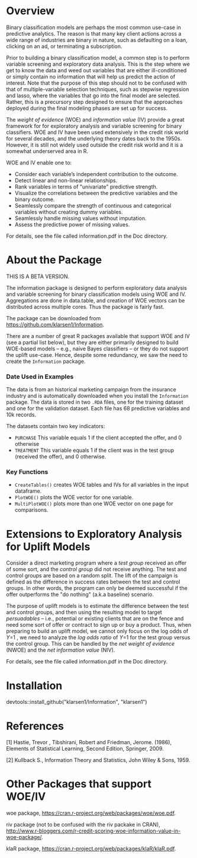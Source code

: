 # Overview 

Binary classification models are perhaps the most common use-case in predictive analytics. The reason is that many key client actions across a wide range of industries are binary in nature, such as defaulting on a loan, clicking on an ad, or terminating a subscription. 

Prior to building a binary classification model, a common step is to perform variable screening and exploratory data analysis. This is the step where we get to know the data and weed out variables that are either ill-conditioned or simply contain no information that will help us predict the action of interest. Note that the purpose of this step should not to be confused with that of multiple-variable selection techniques, such as stepwise regression and lasso, where the variables that go into the final model are selected. Rather, this is a precursory step designed to ensure that the approaches deployed during the final modeling phases are set up for success.

The *weight of evidence* (WOE) and *information value* (IV) provide a great framework for for exploratory analysis and variable screening for binary classifiers. WOE and IV have been used extensively in the credit risk world for several decades, and the underlying theory dates back to the 1950s. However, it is still not widely used outside the credit risk world and it is a somewhat underserved area in R.

WOE and IV enable one to:

* Consider each variable’s independent contribution to the outcome.
* Detect linear and non-linear relationships.
* Rank variables in terms of "univariate" predictive strength.
* Visualize the correlations between the predictive variables and the binary outcome.   
* Seamlessly compare the strength of continuous and categorical variables without creating dummy variables.
* Seamlessly handle missing values without imputation.
* Assess the predictive power of missing values.

For details, see the file called information.pdf in the Doc directory.

# About the Package

THIS IS A BETA VERSION.

The information package is designed to perform exploratory data analysis and variable screening for binary classification models using WOE and IV. Aggregations are done in data.table, and creation of WOE vectors can be distributed across multiple cores. Thus the package is fairly fast.

The package can be downloaded from https://github.com/klarsen1/Information.

There are a number of great R packages available that support WOE and IV (see a partial list below), but they are either primarily designed to build WOE-based models – e.g., naive Bayes classifiers – or they do not support the uplift use-case. Hence, despite some redundancy, we saw the need to create the `Information` package.

### Date Used in Examples
The data is from an historical marketing campaign from the insurance industry and is automatically downloaded when you install the `Information` package. The data is stored in two `.RDA` files, one for the training dataset and one for the validation dataset. Each file has 68 predictive variables and 10k records.

The datasets contain two key indicators: 

* `PURCHASE` This variable equals 1 if the client accepted the offer, and 0 otherwise
* `TREATMENT` This variable equals 1 if the client was in the test group (received the offer), and 0 otherwise.
  
### Key Functions

* `CreateTables()` creates WOE tables and IVs for all variables in the input dataframe.
* `PlotWOE()` plots the WOE vector for one variable.
* `MultiPlotWOE()` plots more than one WOE vector on one page for comparisons.

# Extensions to Exploratory Analysis for Uplift Models
Consider a direct marketing program where a *test group* received an offer of some sort, and the *control group* did not receive anything. The test and control groups are based on a random split. The lift of the campaign is defined as the difference in success rates between the test and control groups. In other words, the program can only be deemed successful if the offer outperforms the "do nothing" (a.k.a baseline) scenario.

The purpose of uplift models is to estimate the difference between the test and control groups, and then using the resulting model to target *persuadables* – i.e., potential or existing clients that are on the fence and need some sort of offer or contract to sign up or buy a product. Thus, when preparing to build an uplift model, we cannot only focus on the log odds of *Y*=1 , we need to analyze the *log odds ratio* of *Y*=1 for the test group versus the control group. This can be handled by the *net weight of evidence* (NWOE) and the *net information value* (NIV).

For details, see the file called information.pdf in the Doc directory.
 
# Installation
devtools::install_github("klarsen1/Information", "klarsen1")

# References

[1] Hastie, Trevor , Tibshirani, Robert and Friedman, Jerome. (1986), Elements of Statistical Learning, Second Edition, Springer, 2009.

[2] Kullback S., Information Theory and Statistics, John Wiley & Sons, 1959.

# Other Packages that support WOE/IV

woe package, https://cran.r-project.org/web/packages/woe/woe.pdf.

riv package (not to be confused with the riv packake in CRAN), http://www.r-bloggers.com/r-credit-scoring-woe-information-value-in-woe-package/.

klaR package, https://cran.r-project.org/web/packages/klaR/klaR.pdf.


